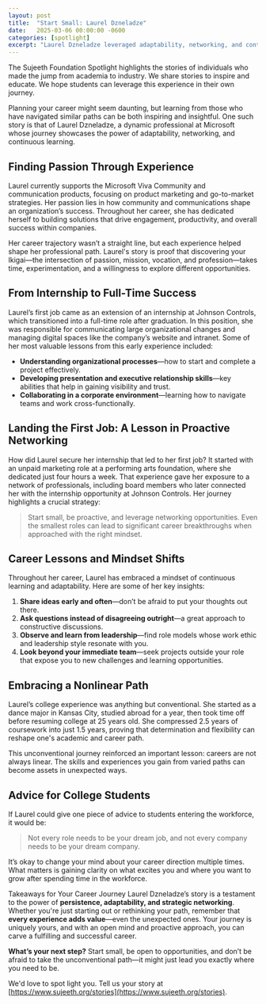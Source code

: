 ```yaml
---
layout: post
title:  "Start Small: Laurel Dzneladze"
date:   2025-03-06 00:00:00 -0600
categories: [spotlight]
excerpt: "Laurel Dzneladze leveraged adaptability, networking, and continuous learning to go from an unpaid marketing role to a full-time position at Johnson Controls. Discover practical tips for students on building experience, embracing challenges, and navigating their career paths effectively."
---
```

The Sujeeth Foundation Spotlight highlights the stories of individuals who made the jump from academia to industry.  We share stories to inspire and educate.  We hope students can leverage this experience in their own journey.

Planning your career might seem daunting, but learning from those who have navigated similar paths can be both inspiring and insightful. One such story is that of Laurel Dzneladze, a dynamic professional at Microsoft whose journey showcases the power of adaptability, networking, and continuous learning.

## Finding Passion Through Experience
Laurel currently supports the Microsoft Viva Community and communication products, focusing on product marketing and go-to-market strategies. Her passion lies in how community and communications shape an organization’s success. Throughout her career, she has dedicated herself to building solutions that drive engagement, productivity, and overall success within companies.

Her career trajectory wasn’t a straight line, but each experience helped shape her professional path. Laurel's story is proof that discovering your Ikigai—the intersection of passion, mission, vocation, and profession—takes time, experimentation, and a willingness to explore different opportunities.

## From Internship to Full-Time Success
Laurel’s first job came as an extension of an internship at Johnson Controls, which transitioned into a full-time role after graduation. In this position, she was responsible for communicating large organizational changes and managing digital spaces like the company’s website and intranet.
Some of her most valuable lessons from this early experience included: 
- **Understanding organizational processes**—how to start and complete a project effectively.
- **Developing presentation and executive relationship skills**—key abilities that help in gaining visibility and trust.
- **Collaborating in a corporate environment**—learning how to navigate teams and work cross-functionally.

## Landing the First Job: A Lesson in Proactive Networking
How did Laurel secure her internship that led to her first job? It started with an unpaid marketing role at a performing arts foundation, where she dedicated just four hours a week. That experience gave her exposure to a network of professionals, including board members who later connected her with the internship opportunity at Johnson Controls.
Her journey highlights a crucial strategy:
> Start small, be proactive, and leverage networking opportunities. Even the smallest roles can lead to significant career breakthroughs when approached with the right mindset.
 
## Career Lessons and Mindset Shifts
Throughout her career, Laurel has embraced a mindset of continuous learning and adaptability. Here are some of her key insights:
1. **Share ideas early and often**—don’t be afraid to put your thoughts out there.
2. **Ask questions instead of disagreeing outright**—a great approach to constructive discussions.
3. **Observe and learn from leadership**—find role models whose work ethic and leadership style resonate with you.
4. **Look beyond your immediate team**—seek projects outside your role that expose you to new challenges and learning opportunities.
 
## Embracing a Nonlinear Path
Laurel’s college experience was anything but conventional. She started as a dance major in Kansas City, studied abroad for a year, then took time off before resuming college at 25 years old. She compressed 2.5 years of coursework into just 1.5 years, proving that determination and flexibility can reshape one's academic and career path.
 
This unconventional journey reinforced an important lesson: careers are not always linear. The skills and experiences you gain from varied paths can become assets in unexpected ways.
 
## Advice for College Students
If Laurel could give one piece of advice to students entering the workforce, it would be:
 
> Not every role needs to be your dream job, and not every company needs to be your dream company.
 
It’s okay to change your mind about your career direction multiple times. What matters is gaining clarity on what excites you and where you want to grow after spending time in the workforce.
 
Takeaways for Your Career Journey
Laurel Dzneladze’s story is a testament to the power of **persistence, adaptability, and strategic networking**. Whether you're just starting out or rethinking your path, remember that **every experience adds value**—even the unexpected ones. Your journey is uniquely yours, and with an open mind and proactive approach, you can carve a fulfilling and successful career.
 
**What’s your next step?** Start small, be open to opportunities, and don’t be afraid to take the unconventional path—it might just lead you exactly where you need to be.

We'd love to spot light you.  Tell us your story at [https://www.sujeeth.org/stories](https://www.sujeeth.org/stories).
